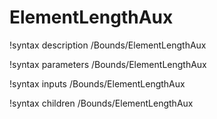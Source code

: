 <!-- MOOSE Documentation Stub: Remove this when content is added. -->

# ElementLengthAux
!syntax description /Bounds/ElementLengthAux

!syntax parameters /Bounds/ElementLengthAux

!syntax inputs /Bounds/ElementLengthAux

!syntax children /Bounds/ElementLengthAux

